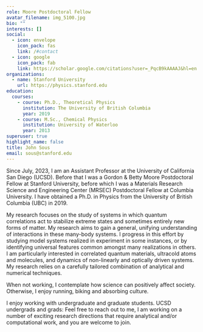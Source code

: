 ```yaml
---
role: Moore Postdoctoral Fellow
avatar_filename: img_5100.jpg
bio: ""
interests: []
social:
  - icon: envelope
    icon_pack: fas
    link: /#contact
  - icon: google
    icon_pack: fab
    link: https://scholar.google.com/citations?user=_PqcB9kAAAAJ&hl=en
organizations:
  - name: Stanford University
    url: https://physics.stanford.edu
education:
  courses:
    - course: Ph.D., Theoretical Physics
      institution: The University of British Columbia
      year: 2019
    - course: M.Sc., Chemical Physics
      institution: University of Waterloo
      year: 2013
superuser: true
highlight_name: false
title: John Sous
email: sous@stanford.edu
---
```

Since July, 2023, I am an Assistant Professor at the University of California San Diego (UCSD). Before that I was a Gordon & Betty Moore Postdoctoral Fellow at Stanford University, before which I was a Materials Research Science and Engineering Center (MRSEC) Postdoctoral Fellow at Columbia University. I have obtained a Ph.D. in Physics from the University of British Columbia (UBC) in 2019.

My research focuses on the study of systems in which quantum correlations act to stabilize extreme states and sometimes entirely new forms of matter. My research aims to gain a general, unifying understanding of interactions in these many-body systems. I progress in this effort by studying model systems realized in experiment in some instances, or by identifying universal features common amongst many realizations in others. I am particularly interested in correlated quantum materials, ultracold atoms and molecules, and dynamics of non-linearly and optically driven systems. My research relies on a carefully tailored combination of analytical and numerical techniques.

When not working, I contemplate how science can positively affect society. Otherwise, I enjoy running, biking and absorbing culture.

I enjoy working with undergraduate and graduate students. UCSD undergrads and grads: Feel free to reach out to me, I am working on a number of exciting research directions that require analytical and/or computational work, and you are welcome to join. 
